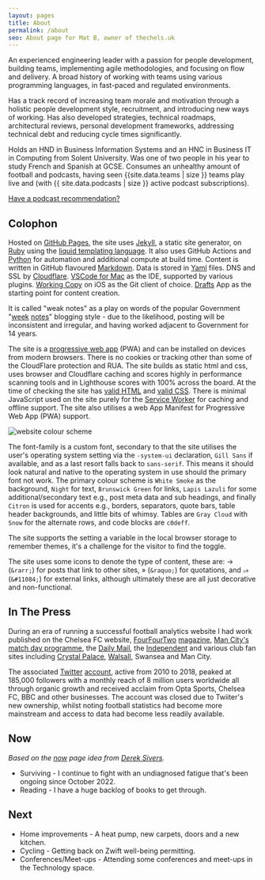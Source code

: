 ```yaml
---
layout: pages
title: About
permalink: /about
seo: About page for Mat B, owner of thechels.uk
---
```


An experienced engineering leader with a passion for people development, building teams, implementing agile methodologies, and focusing on flow and delivery. A broad history of working with teams using various programming languages, in fast-paced and regulated environments.

Has a track record of increasing team morale and motivation through a holistic people development style, recruitment, and introducing new ways of working. Has also developed strategies, technical roadmaps, architectural reviews, personal development frameworks, addressing technical debt and reducing cycle times significantly.

Holds an HND in Business Information Systems and an HNC in Business IT in Computing from Solent University. Was one of two people in his year to study French and Spanish at GCSE. Consumes an unhealthy amount of football and podcasts, having seen {{site.data.teams | size }} teams play live and (with {{ site.data.podcasts | size }} active podcast subscriptions).

[Have a podcast recommendation?](https://github.com/Mat-0/TheChels.uk/issues/new?assignees=Mat-0=podcast&template=podcast.md)

## Colophon

Hosted on [GitHub Pages](https://pages.github.com), the site uses [Jekyll](https://jekyllrb.com), a static site generator, on [Ruby](https://www.ruby-lang.org/en/) using the [liquid templating language](https://shopify.github.io/liquid/). It also uses GitHub Actions and [Python](https://www.python.org) for automation and additional compute at build time. Content is written in GitHub flavoured [Markdown](https://daringfireball.net/projects/markdown/). Data is stored in [Yaml](https://yaml.org) files. DNS and SSL by [Cloudflare](https://www.cloudflare.com). [VSCode for Mac](https://code.visualstudio.com/) as the IDE, supported by various plugins. [Working Copy](https://workingcopy.app/) on iOS as the Git client of choice. [Drafts](https://getdrafts.com/) App as the starting point for content creation.

It is called "weak notes" as a play on words of the popular Government "[week](https://promo.cymru/resource/weeknotes/) [notes](https://weeknot.es)" blogging style - due to the likelihood, posting will be inconsistent and irregular, and having worked adjacent to Government for 14 years.

The site is a [progressive web app](https://developer.mozilla.org/en-US/docs/Web/Progressive_web_apps) (PWA) and can be installed on devices from modern browsers. There is no cookies or tracking other than some of the CloudFlare protection and RUA. The site builds as static html and css, uses browser and Cloudflare caching and scores highly in performance scanning tools and in Lighthouse scores with 100% across the board. At the time of checking the site has [valid HTML](https://validator.w3.org/nu/?doc=https%3A%2F%2Fthechels.uk%2F) and [valid CSS](https://jigsaw.w3.org/css-validator/validator?uri=https%3A%2F%2Fthechels.uk&profile=css3svg). There is minimal JavaScript used on the site purely for the [Service Worker](https://developer.mozilla.org/en-US/docs/Web/API/Service_Worker_API) for caching and offline support. The site also utilises a web App Manifest for Progressive Web App (PWA) support.

![website colour scheme](/images/colour-scheme.png)

The font-family is a custom font, secondary to that the site utilises the user's operating system setting via the `-system-ui` declaration, `Gill Sans` if available, and as a last resort falls back to `sans-serif`. This means it should look natural and native to the operating system in use should the primary font not work. The primary colour scheme is `White Smoke` as the background, `Night` for text, `Brunswick Green` for links, `Lapis Lazuli` for some additional/secondary text e.g., post meta data and sub headings, and finally `Citron` is used for accents e.g., borders, separators, quote bars, table header backgrounds, and little bits of whimsy. Tables are `Gray Cloud` with `Snow` for the alternate rows, and code blocks are `c0deff`.

The site supports the setting a variable in the local browser storage to remember themes, it's a challenge for the visitor to find the toggle.

The site uses some icons to denote the type of content, these are: &rarr; (`&rarr;`) for posts that link to other sites, &raquo; (`&raquo;`) for quotations, and &#11084; (`&#11084;`) for external links, although ultimately these are all just decorative and non-functional.

## In The Press

During an era of running a successful football analytics website I had work published on the Chelsea FC website, [FourFourTwo](https://thechels.uk/fourfourtwo-cult-heroes) [magazine](https://thechels.uk/fourfourtwo-chelsea-vs-swansea), [Man City's match day programme](https://thechels.uk/man-city-programme), the [Daily Mail](https://www.dailymail.co.uk/sport/football/article-2282976/Frank-Lampard-scores-200th-Chelsea-goal.html), the [Independent](https://www.independent.co.uk/sport/football/european/valencia-penalty-gary-neville-chelsea-under19s-uefa-youth-league-a6892926.html) and various club fan sites including [Crystal Palace](https://theeaglesbeak.com/2014/08/08/view-from-the-opposition-part-1/), [Walsall](https://walsall.vitalfootball.co.uk/chelsea-a-fans-view/), Swansea and Man City.

The associated [Twitter](/images/ChelseaStats.png) [account](https://web.archive.org/web/20160330035832/https://twitter.com/ChelseaStats), active from 2010 to 2018, peaked at 185,000 followers with a monthly reach of 8 million users worldwide all through organic growth and received acclaim from Opta Sports, Chelsea FC, BBC and other businesses. The account was closed due to Twiiter's new ownership, whilst noting football statistics had become more mainstream and access to data had become less readily available.

## Now

_Based on the [now](https://sive.rs/now) page idea from [Derek Sivers](https://sive.rs/nowff)._

- Surviving - I continue to fight with an undiagnosed fatigue that's been ongoing since October 2022.
- Reading - I have a huge backlog of books to get through.

## Next

- Home improvements - A heat pump, new carpets, doors and a new kitchen.
- Cycling - Getting back on Zwift well-being permitting.
- Conferences/Meet-ups - Attending some conferences and meet-ups in the Technology space.
